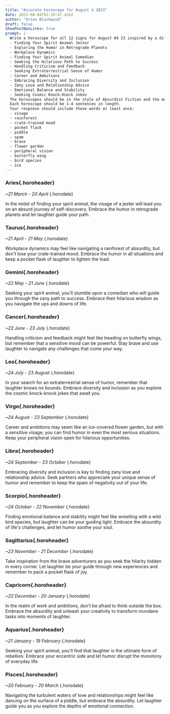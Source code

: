 ```yaml
---
title: "Accurate horoscope for August 4 2023"
date: 2023-08-04T02:10:47.416Z
author: "Orion Blackwood"
draft: false
ShowPostNavLinks: true
prompt: |-
  Write a horoscope for all 12 signs for August 04 23 inspired by a different focus for each. Ensure you do not include the focus in the response:
  - Finding Your Spirit Animal Jester
  - Exploring the Humor in Retrograde Planets
  - Workplace Dynamics
  - Finding Your Spirit Animal Comedian
  - Seeking the Hilarious Path to Success
  - Handling Criticism and Feedback
  - Seeking Extraterrestrial Sense of Humor
  - Career and Ambitions
  - Embracing Diversity and Inclusion
  - Zany Love and Relationship Advice
  - Emotional Balance and Stability
  - Seeking Cosmic Knock-Knock Jokes
  The horoscopes should be in the style of Absurdist Fiction and the mood of sensitive
  Each horoscope should be 1-4 sentences in length.
  Your response should include these words at least once:
  - visage
  - rainforest
  - crate-trained mood
  - pocket flask
  - piddle
  - spam
  - brave
  - flower garden
  - peripheral vision
  - butterfly wing
  - bird species
  - ice
---
```


### Aries{.horoheader}

*~21 March - 20 April*
{.horodate}

In the midst of finding your spirit animal, the visage of a jester will lead you on an absurd journey of self-discovery. Embrace the humor in retrograde planets and let laughter guide your path.


### Taurus{.horoheader}

*~21 April - 21 May*
{.horodate}

Workplace dynamics may feel like navigating a rainforest of absurdity, but don't lose your crate-trained mood. Embrace the humor in all situations and keep a pocket flask of laughter to lighten the load.


### Gemini{.horoheader}

*~22 May - 21 June*
{.horodate}

Seeking your spirit animal, you'll stumble upon a comedian who will guide you through the zany path to success. Embrace their hilarious wisdom as you navigate the ups and downs of life.


### Cancer{.horoheader}

*~22 June - 23 July*
{.horodate}

Handling criticism and feedback might feel like treading on butterfly wings, but remember that a sensitive mood can be powerful. Stay brave and use laughter to navigate any challenges that come your way.


### Leo{.horoheader}

*~24 July - 23 August*
{.horodate}

In your search for an extraterrestrial sense of humor, remember that laughter knows no bounds. Embrace diversity and inclusion as you explore the cosmic knock-knock jokes that await you.


### Virgo{.horoheader}

*~24 August - 23 September*
{.horodate}

Career and ambitions may seem like an ice-covered flower garden, but with a sensitive visage, you can find humor in even the most serious situations. Keep your peripheral vision open for hilarious opportunities.


### Libra{.horoheader}

*~24 September - 23 October*
{.horodate}

Embracing diversity and inclusion is key to finding zany love and relationship advice. Seek partners who appreciate your unique sense of humor and remember to keep the spam of negativity out of your life.


### Scorpio{.horoheader}

*~24 October - 22 November*
{.horodate}

Finding emotional balance and stability might feel like wrestling with a wild bird species, but laughter can be your guiding light. Embrace the absurdity of life's challenges, and let humor soothe your soul.


### Sagittarius{.horoheader}

*~23 November - 21 December*
{.horodate}

Take inspiration from the brave adventurers as you seek the hilarity hidden in every corner. Let laughter be your guide through new experiences and remember to pack a pocket flask of joy.


### Capricorn{.horoheader}

*~22 December - 20 January*
{.horodate}

In the realm of work and ambitions, don't be afraid to think outside the box. Embrace the absurdity and unleash your creativity to transform mundane tasks into moments of laughter.


### Aquarius{.horoheader}

*~21 January - 19 February*
{.horodate}

Seeking your spirit animal, you'll find that laughter is the ultimate form of rebellion. Embrace your eccentric side and let humor disrupt the monotony of everyday life.


### Pisces{.horoheader}

*~20 February - 20 March*
{.horodate}

Navigating the turbulent waters of love and relationships might feel like dancing on the surface of a piddle, but embrace the absurdity. Let laughter guide you as you explore the depths of emotional connection.

